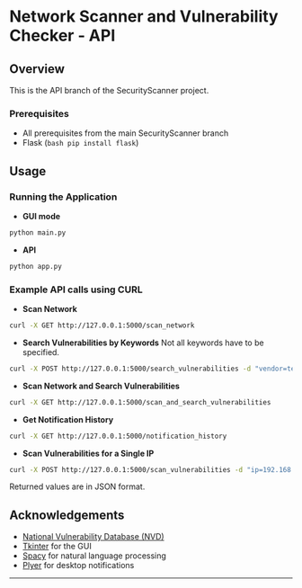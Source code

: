 # Network Scanner and Vulnerability Checker - API


## Overview


This is the API branch of the SecurityScanner project.



### Prerequisites


- All prerequisites from the main SecurityScanner branch
- Flask (```bash pip install flask```)


## Usage


### Running the Application

- **GUI mode**
```bash
python main.py
```

- **API**
```bash
python app.py
```


### Example API calls using CURL


- **Scan Network**
```bash
curl -X GET http://127.0.0.1:5000/scan_network
```

- **Search Vulnerabilities by Keywords**
Not all keywords have to be specified.
```bash
curl -X POST http://127.0.0.1:5000/search_vulnerabilities -d "vendor=test_model&os=test_vendor&device_info=test_id"
```

- **Scan Network and Search Vulnerabilities**
```bash
curl -X GET http://127.0.0.1:5000/scan_and_search_vulnerabilities
```

- **Get Notification History**
```bash
curl -X GET http://127.0.0.1:5000/notification_history
```

- **Scan Vulnerabilities for a Single IP**
```bash
curl -X POST http://127.0.0.1:5000/scan_vulnerabilities -d "ip=192.168.1.1"
```
Returned values are in JSON format.



## Acknowledgements


- [National Vulnerability Database (NVD)](https://nvd.nist.gov/)
- [Tkinter](https://docs.python.org/3/library/tkinter.html) for the GUI
- [Spacy](https://spacy.io/) for natural language processing
- [Plyer](https://plyer.readthedocs.io/en/latest/) for desktop notifications


---
